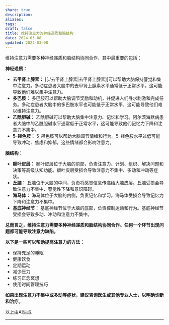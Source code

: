```yaml
---
share: true
description: 
aliases: 
tags: 
draft: false
title: 维持注意力的神经递质和脑结构
date: 2024-03-08
updated: 2024-03-08
---
```

维持注意力需要多种神经递质和脑结构协同合作，其中最重要的包括：

**神经递质：**

- **去甲肾上腺素：** [[./去甲肾上腺素|去甲肾上腺素]]可以帮助大脑保持警觉和集中注意力。多动症患者大脑中的去甲肾上腺素水平通常低于正常水平，这可能导致他们难以集中注意力。
- **多巴胺：** 多巴胺可以帮助大脑调节奖励和动机，并促进人们寻求刺激和完成任务。多动症患者大脑中的多巴胺水平也可能低于正常水平，这可能导致他们难以维持注意力。
- **乙酰胆碱：** 乙酰胆碱可以帮助大脑集中注意力、记忆和学习。阿尔茨海默病患者大脑中的乙酰胆碱水平通常低于正常水平，这可能导致他们记忆力下降和注意力不集中。
- **5-羟色胺：** 5-羟色胺可以帮助大脑调节情绪和行为。5-羟色胺水平过低可能导致冲动、焦虑和抑郁，这些情绪都会影响注意力。

**脑结构：**

- **额叶皮层：** 额叶皮层位于大脑的前部，负责注意力、计划、组织、解决问题和决策等高级认知功能。额叶皮层受损会导致注意力不集中、多动和冲动等症状。
- **丘脑：** 丘脑位于大脑的中间，负责将感觉信息传递给大脑皮层。丘脑受损会导致注意力不集中、警觉性下降和意识障碍。
- **海马体：** 海马体位于大脑的内侧，负责记忆和学习。海马体受损会导致记忆力下降和注意力不集中。
- **基底神经节：** 基底神经节位于大脑的底部，负责控制运动和行为。基底神经节受损会导致多动、冲动和注意力不集中。

**总而言之，维持注意力需要多种神经递质和脑结构协同合作。任何一个环节出现问题都可能导致注意力缺陷。**

**以下是一些可以帮助提高注意力的方法：**

- 保持充足的睡眠
- 健康饮食
- 定期运动
- 减少压力
- 练习正念冥想
- 使用时间管理技巧

**如果出现注意力不集中或多动等症状，建议咨询医生或其他专业人士，以明确诊断和治疗。**

以上由AI生成

---
